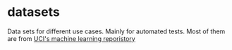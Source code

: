 # datasets
Data sets for different use cases. Mainly for automated tests.
Most of them are from [UCI's machine learning reporistory](https://archive.ics.uci.edu/ml/index.php)
